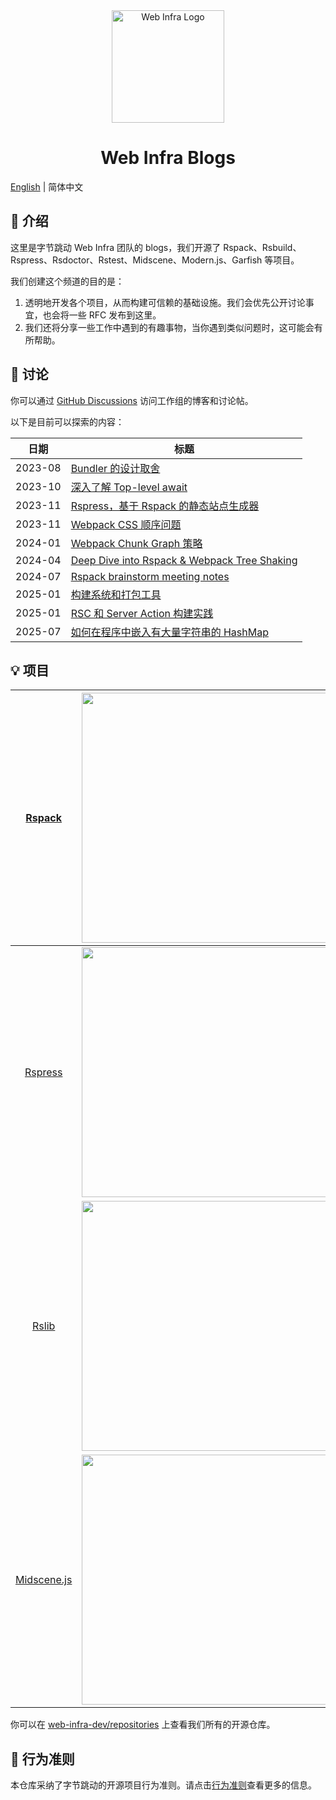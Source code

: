 <div align="center">
  <a href="https://webinfra.org/" target="blank"><img src="https://lf3-static.bytednsdoc.com/obj/eden-cn/zq-uylkvT/ljhwZthlaukjlkulzlp/web-infra-logo.png" width="180" alt="Web Infra Logo" /></a>
</div>

<h1 align="center">Web Infra Blogs</h1>

[English](./README.md) | 简体中文

## 👋 介绍

这里是字节跳动 Web Infra 团队的 blogs，我们开源了 Rspack、Rsbuild、Rspress、Rsdoctor、Rstest、Midscene、Modern.js、Garfish 等项目。

我们创建这个频道的目的是：

1. 透明地开发各个项目，从而构建可信赖的基础设施。我们会优先公开讨论事宜，也会将一些 RFC 发布到这里。
2. 我们还将分享一些工作中遇到的有趣事物，当你遇到类似问题时，这可能会有所帮助。

## 💬 讨论

你可以通过 [GitHub Discussions](https://github.com/web-infra-dev/wg/discussions) 访问工作组的博客和讨论帖。

以下是目前可以探索的内容：

| 日期    | 标题                                                                                                 |
| ------- | ---------------------------------------------------------------------------------------------------- |
| 2023-08 | [Bundler 的设计取舍](https://github.com/orgs/web-infra-dev/discussions/4)                            |
| 2023-10 | [深入了解 Top-level await](https://github.com/orgs/web-infra-dev/discussions/10)                     |
| 2023-11 | [Rspress，基于 Rspack 的静态站点生成器](https://github.com/web-infra-dev/wg/discussions/5)           |
| 2023-11 | [Webpack CSS 顺序问题](https://github.com/orgs/web-infra-dev/discussions/13)                         |
| 2024-01 | [Webpack Chunk Graph 策略](https://github.com/orgs/web-infra-dev/discussions/16)                     |
| 2024-04 | [Deep Dive into Rspack & Webpack Tree Shaking](https://github.com/orgs/web-infra-dev/discussions/17) |
| 2024-07 | [Rspack brainstorm meeting notes](https://github.com/web-infra-dev/rspack/discussions/7405)          |
| 2025-01 | [构建系统和打包工具](https://github.com/orgs/web-infra-dev/discussions/22)                           |
| 2025-01 | [RSC 和 Server Action 构建实践](https://github.com/orgs/web-infra-dev/discussions/21)                |
| 2025-07 | [如何在程序中嵌入有大量字符串的 HashMap](https://github.com/orgs/web-infra-dev/discussions/26)       |

## 💡 项目

|    [Rspack](https://github.com/web-infra-dev/rspack)     |  <a href="https://github.com/web-infra-dev/rspack" target="blank"><img src="https://github.com/user-attachments/assets/62a89253-dfdc-4564-b900-72b9e5186643" width="400" /></a>  |   [Rsbuild](https://github.com/web-infra-dev/rsbuild)   |  <a href="https://github.com/web-infra-dev/rsbuild" target="blank"><img src="https://github.com/user-attachments/assets/6ba8fe2e-9160-4841-b298-82773a3466e1" width="400" /></a>  |
| :------------------------------------------------------: | :------------------------------------------------------------------------------------------------------------------------------------------------------------------------------: | :-----------------------------------------------------: | :-------------------------------------------------------------------------------------------------------------------------------------------------------------------------------: |
|   [Rspress](https://github.com/web-infra-dev/rspress)    | <a href="https://github.com/web-infra-dev/rspress" target="blank"><img src="https://github.com/user-attachments/assets/610e5b3f-2f1a-4a0c-81a9-bc75bc0928cb" width="400" /></a>  |  [Rsdoctor](https://github.com/web-infra-dev/rsdoctor)  | <a href="https://github.com/web-infra-dev/rsdoctor" target="blank"><img src="https://github.com/user-attachments/assets/3b1612e5-c6d0-43ee-9313-722a2458d4be" width="400" /></a>  |
|     [Rslib](https://github.com/web-infra-dev/rslib)      |  <a href="https://github.com/web-infra-dev/rslib" target="blank"><img src="https://github.com/user-attachments/assets/39cb6d20-b6e7-48e9-bb48-b8a8f2a2c680" width="400" /></a>   |    [Rstest](https://github.com/web-infra-dev/rstest)    |  <a href="https://github.com/web-infra-dev/rstest" target="blank"><img src="https://github.com/user-attachments/assets/c87a3499-2a54-40c4-9d2c-7575d85d6d9b" width="400" /></a>   |
| [Midscene.js](https://github.com/web-infra-dev/midscene) | <a href="https://github.com/web-infra-dev/midscene" target="blank"><img src="https://github.com/user-attachments/assets/1cc0330f-91c3-4e27-8035-e730b05e1104" width="400" /></a> | [Modern.js](https://github.com/web-infra-dev/modern.js) | <a href="https://github.com/web-infra-dev/modern.js" target="blank"><img src="https://github.com/user-attachments/assets/9bdc7030-53cc-4d98-bcd0-c2a2bdc273ce" width="400" /></a> |

你可以在 [web-infra-dev/repositories](https://github.com/orgs/web-infra-dev/repositories?sort=stargazers) 上查看我们所有的开源仓库。

## 🤝 行为准则

本仓库采纳了字节跳动的开源项目行为准则。请点击[行为准则](./CODE_OF_CONDUCT.md)查看更多的信息。
